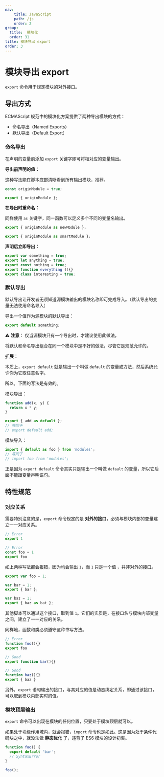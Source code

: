 ```yaml
---
nav:
    title: JavaScript
    path: /js
    order: 2
group:
  title:  模块化
  order: 31
title: 模块导出 export
order: 3
---
```


# 模块导出 export

`export` 命令用于规定模块的对外接口。

## 导出方式

ECMAScript 规范中的模块化方案提供了两种导出模块的方式：

- 命名导出（Named Exports）
- 默认导出（Default Export）

### 命名导出

在声明的变量前添加 `export` 关键字即可将相对应的变量输出。

**导出前声明的值：**

这种写法能在脚本底部清晰看到所有输出模块，推荐。

```js
const originModule = true;

export { originModule };
```

**在导出时重命名：**

同样使用 `as` 关键字，同一函数可以定义多个不同的变量名输出。

```js
export { originModule as newModule };

export { originModule as smartModule };
```

**声明后立即导出：**

```js
export var something = true;
export let anything = true;
export const nothing = true;
export function everything (){}
export class interesting = true;
```

### 默认导出

默认导出让开发者无须知道源模块输出的模块名称即可完成导入。（默认导出的变量无法使用命名导入）

导出一个值作为源模块的默认导出：

```js
export default something;
```

⚠️ **注意**： 仅当源模块只有一个导出时，才建议使用此做法。

将默认和命名导出组合在同一个模块中是不好的做法，尽管它是规范允许的。

**扩展：**

本质上，`export default` 就是输出一个叫做 `default` 的变量或方法，然后系统允许你为它取任意名字。

所以，下面的写法是有效的。

模块导出：

```js
function add(x, y) {
  return x * y;
}

export { add as default };
// 等同于
// export default add;
```

模块导入：

```js
import { default as foo } from 'modules';
// 等同于
// import foo from 'modules';
```

正是因为 `export default` 命令其实只是输出一个叫做 `default` 的变量，所以它后面不能跟变量声明语句。

## 特性规范

### 对应关系

需要特别注意的是，`export` 命令规定的是 **对外的接口**，必须与模块内部的变量建立一一对应关系。

```js
// Error
export 1

// Error
const foo = 1
export foo
```

如上两种写法都会报错，因为均会输出 `1`，而 `1` 只是一个值 ，并非对外的接口。

```js
export var foo = 1;

var bar = 1;
export { bar };

var baz = 1;
export { baz as bat };
```

其他脚本可以通过这个接口，取到值 `1`。它们的实质是，在接口名与模块内部变量之间，建立了一一对应的关系。

同样地，函数和类必须遵守这种书写方法。

```js
// Error
function foo(){}
export foo

// Good
export function bar(){}

// Good
function baz(){}
export { baz }
```

另外，`export` 语句输出的接口，与其对应的值是动态绑定关系，即通过该接口，可以取到模块内部实时的值。

### 模块顶层输出

`export` 命令可以出现在模块的任何位置，只要处于模块顶层就可以。

如果处于块级作用域内，就会报错，`import` 命令也是如此。这是因为处于条件代码块之中，就没法做 **静态优化** 了，违背了 ES6 模块的设计初衷。

```js
function foo() {
  export default 'bar';
  // SyntaxError
}

foo();
```
